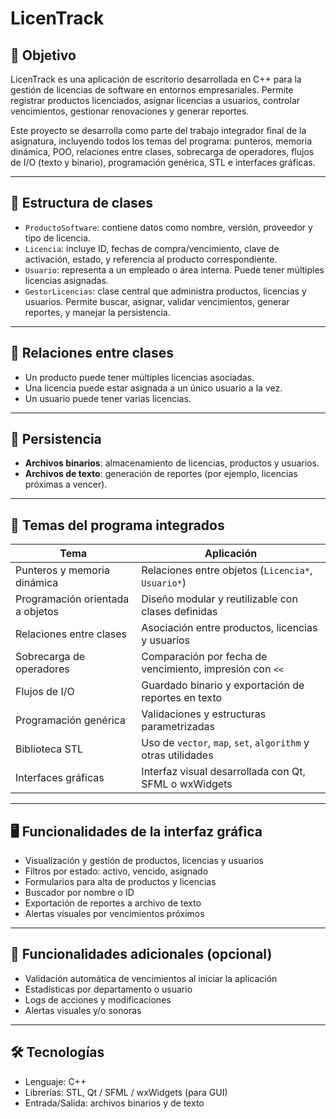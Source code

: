 # LicenTrack

## 🎯 Objetivo

LicenTrack es una aplicación de escritorio desarrollada en C++ para la gestión de licencias de software en entornos empresariales. Permite registrar productos licenciados, asignar licencias a usuarios, controlar vencimientos, gestionar renovaciones y generar reportes.

Este proyecto se desarrolla como parte del trabajo integrador final de la asignatura, incluyendo todos los temas del programa: punteros, memoria dinámica, POO, relaciones entre clases, sobrecarga de operadores, flujos de I/O (texto y binario), programación genérica, STL e interfaces gráficas.

---

## 🧱 Estructura de clases

- `ProductoSoftware`: contiene datos como nombre, versión, proveedor y tipo de licencia.
- `Licencia`: incluye ID, fechas de compra/vencimiento, clave de activación, estado, y referencia al producto correspondiente.
- `Usuario`: representa a un empleado o área interna. Puede tener múltiples licencias asignadas.
- `GestorLicencias`: clase central que administra productos, licencias y usuarios. Permite buscar, asignar, validar vencimientos, generar reportes, y manejar la persistencia.

---

## 🔄 Relaciones entre clases

- Un producto puede tener múltiples licencias asociadas.
- Una licencia puede estar asignada a un único usuario a la vez.
- Un usuario puede tener varias licencias.

---

## 💾 Persistencia

- **Archivos binarios**: almacenamiento de licencias, productos y usuarios.
- **Archivos de texto**: generación de reportes (por ejemplo, licencias próximas a vencer).

---

## 🧠 Temas del programa integrados

| Tema                         | Aplicación                                                                 |
|-----------------------------|----------------------------------------------------------------------------|
| Punteros y memoria dinámica | Relaciones entre objetos (`Licencia*`, `Usuario*`)                         |
| Programación orientada a objetos | Diseño modular y reutilizable con clases definidas                       |
| Relaciones entre clases     | Asociación entre productos, licencias y usuarios                           |
| Sobrecarga de operadores    | Comparación por fecha de vencimiento, impresión con `<<`                   |
| Flujos de I/O               | Guardado binario y exportación de reportes en texto                        |
| Programación genérica       | Validaciones y estructuras parametrizadas                                  |
| Biblioteca STL              | Uso de `vector`, `map`, `set`, `algorithm` y otras utilidades             |
| Interfaces gráficas         | Interfaz visual desarrollada con Qt, SFML o wxWidgets                      |

---

## 🖥️ Funcionalidades de la interfaz gráfica

- Visualización y gestión de productos, licencias y usuarios
- Filtros por estado: activo, vencido, asignado
- Formularios para alta de productos y licencias
- Buscador por nombre o ID
- Exportación de reportes a archivo de texto
- Alertas visuales por vencimientos próximos

---

## 🌟 Funcionalidades adicionales (opcional)

- Validación automática de vencimientos al iniciar la aplicación
- Estadísticas por departamento o usuario
- Logs de acciones y modificaciones
- Alertas visuales y/o sonoras

---

## 🛠️ Tecnologías

- Lenguaje: C++
- Librerías: STL, Qt / SFML / wxWidgets (para GUI)
- Entrada/Salida: archivos binarios y de texto


